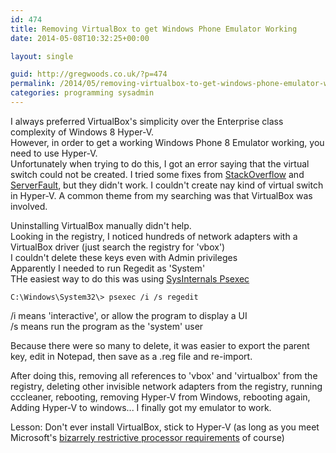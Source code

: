 ```yaml
---
id: 474
title: Removing VirtualBox to get Windows Phone Emulator Working
date: 2014-05-08T10:32:25+00:00

layout: single

guid: http://gregwoods.co.uk/?p=474
permalink: /2014/05/removing-virtualbox-to-get-windows-phone-emulator-working/
categories: programming sysadmin
---
```

I always preferred VirtualBox's simplicity over the Enterprise class complexity of Windows 8 Hyper-V.  
However, in order to get a working Windows Phone 8 Emulator working, you need to use Hyper-V.  
Unfortunately when trying to do this, I got an error saying that the virtual switch could not be created. I tried some fixes from <a href="http://stackoverflow.com/questions/13149509/windows-phone-8-emulator-error-something-happened-while-creating-a-switch" title="StackOverflow Question" target="_blank">StackOverflow</a> and <a href="http://superuser.com/questions/247392/unable-to-uninstall-virtualbox-network-drivers" title="superuser question" target="_blank">ServerFault</a>, but they didn't work. I couldn't create nay kind of virtual switch in Hyper-V. A common theme from my searching was that VirtualBox was involved.

Uninstalling VirtualBox manually didn't help.  
Looking in the registry, I noticed hundreds of network adapters with a VirtualBox driver (just search the registry for 'vbox')  
I couldn't delete these keys even with Admin privileges  
Apparently I needed to run Regedit as 'System'  
THe easiest way to do this was using <a href="http://live.sysinternals.com/" title="sysinternals live" target="_blank">SysInternals Psexec</a>

`C:\Windows\System32\> psexec /i /s regedit`

/i means 'interactive', or allow the program to display a UI  
/s means run the program as the 'system' user

Because there were so many to delete, it was easier to export the parent key, edit in Notepad, then save as a .reg file and re-import.

After doing this, removing all references to 'vbox' and 'virtualbox' from the registry, deleting other invisible network adapters from the registry, running cccleaner, rebooting, removing Hyper-V from Windows, rebooting again, Adding Hyper-V to windows... I finally got my emulator to work.

Lesson: Don't ever install VirtualBox, stick to Hyper-V (as long as you meet Microsoft's <a href="http://social.technet.microsoft.com/wiki/contents/articles/1401.hyper-v-list-of-slat-capable-cpus-for-hosts.aspx" title="Hyper-V hardware requirements" target="_blank">bizarrely restrictive processor requirements</a> of course)